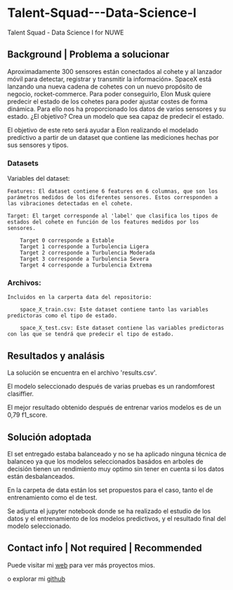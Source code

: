 # Talent-Squad---Data-Science-I
Talent Squad - Data Science I for NUWE


## Background | Problema a solucionar

Aproximadamente 300 sensores están conectados al cohete y al lanzador móvil para detectar, registrar y transmitir la información». SpaceX está lanzando una nueva cadena de cohetes con un nuevo propósito de negocio, rocket-commerce. Para poder conseguirlo, Elon Musk quiere predecir el estado de los cohetes para poder ajustar costes de forma dinámica. Para ello nos ha proporcionado los datos de varios sensores y su estado. ¿El objetivo? Crea un modelo que sea capaz de predecir el estado.

El objetivo de este reto será ayudar a Elon realizando el modelado predictivo a partir de un dataset que contiene las mediciones hechas por sus sensores y tipos.

### Datasets
Variables del dataset:

    Features: El dataset contiene 6 features en 6 columnas, que son los parámetros medidos de los diferentes sensores. Estos corresponden a las vibraciones detectadas en el cohete.

    Target: El target corresponde al 'label' que clasifica los tipos de estados del cohete en función de los features medidos por los sensores.

        Target 0 corresponde a Estable
        Target 1 corresponde a Turbulencia Ligera
        Target 2 corresponde a Turbulencia Moderada
        Target 3 corresponde a Turbulencia Severa
        Target 4 corresponde a Turbulencia Extrema
### Archivos:

    Incluidos en la carperta data del repositorio:

        space_X_train.csv: Este dataset contiene tanto las variables predictoras como el tipo de estado.

        space_X_test.csv: Este dataset contiene las variables predictoras con las que se tendrá que predecir el tipo de estado.

## Resultados y analásis 

La solución se encuentra en el archivo 'results.csv'.

El modelo seleccionado después de varias pruebas es un randomforest clasiffier.

El mejor resultado obtenido después de entrenar varios modelos es de un 0,79 f1_score.


## Solución adoptada

El set entregado estaba balanceado y no se ha aplicado ninguna técnica de balanceo ya que los modelos seleccionados basádos en arboles de decisión tienen un rendimiento muy optimo sin tener en cuenta si los datos están desbalanceados.

En la carpeta de data están los set propuestos para el caso, tanto el de entrenamiento como el de test.

Se adjunta el jupyter notebook donde se ha realizado el estudio de los datos y el entrenamiento de los modelos predictivos, y el resultado final del modelo seleccionado.


## Contact info | Not required | Recommended

Puede visitar mi [web](https://enriquerevueltagarcia.com) para ver más proyectos mios.

o explorar mi [github](https://github.com/Gobuub)